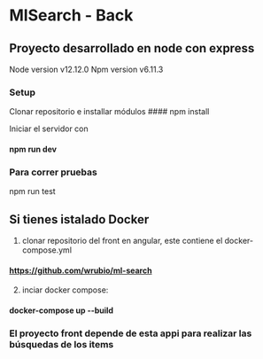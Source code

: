 # MlSearch - Back
## Proyecto desarrollado en node con express
Node version v12.12.0
Npm version v6.11.3

### Setup
Clonar repositorio e installar módulos
#### npm install

Iniciar el servidor con
#### npm run dev

### Para correr pruebas
npm run test

## Si tienes istalado Docker
1. clonar repositorio del front en angular, este contiene el docker-compose.yml
#### https://github.com/wrubio/ml-search
2. inciar docker compose:
#### docker-compose up --build

### El proyecto front depende de esta appi para realizar las búsquedas de los items
